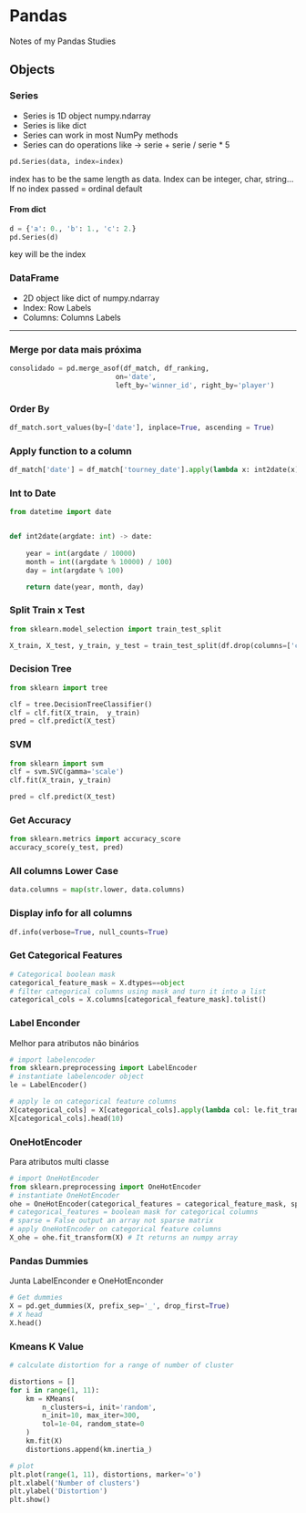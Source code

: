 # Pandas
Notes of my Pandas Studies

## Objects

### Series

- Series is 1D object numpy.ndarray
- Series is like dict
- Series can work in most NumPy methods
- Series can do operations like -> serie + serie / serie * 5

```python
pd.Series(data, index=index)
```

index has to be the same length as data. Index can be integer, char, string...
If no index passed = ordinal default

#### From dict

```python
d = {'a': 0., 'b': 1., 'c': 2.}
pd.Series(d)
```

key will be the index


### DataFrame

-  2D object like dict of numpy.ndarray
- Index: Row Labels
- Columns: Columns Labels





------

### Merge por data mais próxima

```python
consolidado = pd.merge_asof(df_match, df_ranking,
                          on='date',
                          left_by='winner_id', right_by='player')
```

### Order By

```python
df_match.sort_values(by=['date'], inplace=True, ascending = True)
```

### Apply function to a column

```python
df_match['date'] = df_match['tourney_date'].apply(lambda x: int2date(x)).apply(pd.to_datetime)
```


### Int to Date

```python
from datetime import date


def int2date(argdate: int) -> date:
   
    year = int(argdate / 10000)
    month = int((argdate % 10000) / 100)
    day = int(argdate % 100)

    return date(year, month, day)
```


### Split Train x Test

```python
from sklearn.model_selection import train_test_split

X_train, X_test, y_train, y_test = train_test_split(df.drop(columns=['class']), df['class'], test_size=0.3, random_state=42)

```

### Decision Tree 

```python
from sklearn import tree

clf = tree.DecisionTreeClassifier()
clf = clf.fit(X_train,  y_train)
pred = clf.predict(X_test)
```

### SVM

```python
from sklearn import svm
clf = svm.SVC(gamma='scale')
clf.fit(X_train, y_train)

pred = clf.predict(X_test)
```

### Get Accuracy

```python
from sklearn.metrics import accuracy_score
accuracy_score(y_test, pred)
```

### All columns Lower Case

```python
data.columns = map(str.lower, data.columns)
```

### Display info for all columns

```python
df.info(verbose=True, null_counts=True)
```

### Get Categorical Features

```python
# Categorical boolean mask
categorical_feature_mask = X.dtypes==object
# filter categorical columns using mask and turn it into a list
categorical_cols = X.columns[categorical_feature_mask].tolist()
```

### Label Enconder

Melhor para atributos não binários

```python
# import labelencoder
from sklearn.preprocessing import LabelEncoder
# instantiate labelencoder object
le = LabelEncoder()

# apply le on categorical feature columns
X[categorical_cols] = X[categorical_cols].apply(lambda col: le.fit_transform(col))
X[categorical_cols].head(10)
```

### OneHotEncoder

Para atributos multi classe
```python
# import OneHotEncoder
from sklearn.preprocessing import OneHotEncoder
# instantiate OneHotEncoder
ohe = OneHotEncoder(categorical_features = categorical_feature_mask, sparse=False ) 
# categorical_features = boolean mask for categorical columns
# sparse = False output an array not sparse matrix
# apply OneHotEncoder on categorical feature columns
X_ohe = ohe.fit_transform(X) # It returns an numpy array
```


### Pandas Dummies

Junta LabelEnconder e OneHotEnconder

```python
# Get dummies
X = pd.get_dummies(X, prefix_sep='_', drop_first=True)
# X head
X.head()
```

### Kmeans K Value

```python
# calculate distortion for a range of number of cluster

distortions = []
for i in range(1, 11):
    km = KMeans(
        n_clusters=i, init='random',
        n_init=10, max_iter=300,
        tol=1e-04, random_state=0
    )
    km.fit(X)
    distortions.append(km.inertia_)

# plot
plt.plot(range(1, 11), distortions, marker='o')
plt.xlabel('Number of clusters')
plt.ylabel('Distortion')
plt.show()
```
